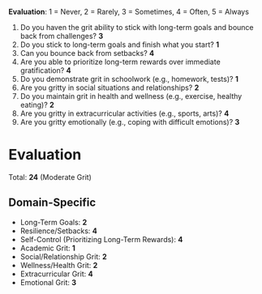 **Evaluation**: 1 = Never, 2 = Rarely, 3 = Sometimes, 4 = Often, 5 = Always

1. Do you haven the grit ability to stick with long-term goals and bounce back from challenges? **3**
2. Do you stick to long-term goals and finish what you start? **1**
3. Can you bounce back from setbacks? **4**
4. Are you able to prioritize long-term rewards over immediate gratification? **4**
5. Do you demonstrate grit in schoolwork (e.g., homework, tests)? **1**
6. Are you gritty in social situations and relationships? **2**
7. Do you maintain grit in health and wellness (e.g., exercise, healthy eating)? **2**
8. Are you gritty in extracurricular activities (e.g., sports, arts)? **4**
9. Are you gritty emotionally (e.g., coping with difficult emotions)? **3**

# Evaluation

Total: **24** (Moderate Grit)

## Domain-Specific

- Long-Term Goals: **2** 
- Resilience/Setbacks: **4** 
- Self-Control (Prioritizing Long-Term Rewards):  **4**
- Academic Grit: **1**
- Social/Relationship Grit: **2**
- Wellness/Health Grit: **2**
- Extracurricular Grit: **4**
- Emotional Grit: **3**